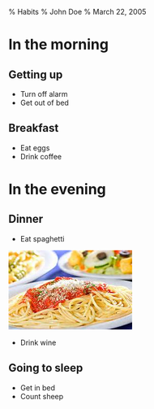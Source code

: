 % Habits
% John Doe
% March 22, 2005

# In the morning

## Getting up

- Turn off alarm
- Get out of bed

## Breakfast

- Eat eggs
- Drink coffee

# In the evening

## Dinner

- Eat spaghetti

![](example_images/spaghetti.jpeg)

- Drink wine

## Going to sleep

- Get in bed
- Count sheep